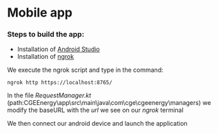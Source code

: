 # Mobile app
### Steps to build the app:
-  Installation of [Android Studio](https://developer.android.com/studio)
-  Installation of [ngrok](https://ngrok.com/) 

We execute the ngrok script and type in the command:
````
ngrok http https://localhost:8765/
````

In the file *RequestManager.kt* (path:CGEEnergy\app\src\main\java\com\cge\cgeenergy\managers) we modify the baseURL with the *url* we see on our *ngrok* terminal

We then connect our android device and launch the application

